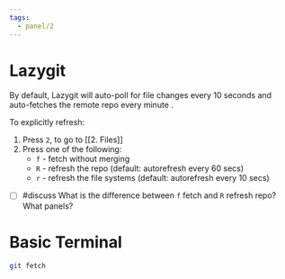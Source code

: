 ```yaml
---
tags:
  - panel/2
---
```

# Lazygit
By default, Lazygit will auto-poll for file changes every 10 seconds and auto-fetches the remote repo every minute .

To explicitly refresh:
1. Press `2`, to go to [[2. Files]]
2. Press one of the following:
    - `f` - fetch without merging
    - `R` - refresh the repo (default: autorefresh every 60 secs)
    - `r` - refresh the file systems (default: autorefresh every 10 secs)

- [ ] #discuss What is the difference between `f` fetch and `R` refresh repo? What panels?

# Basic Terminal
```bash
git fetch
```
